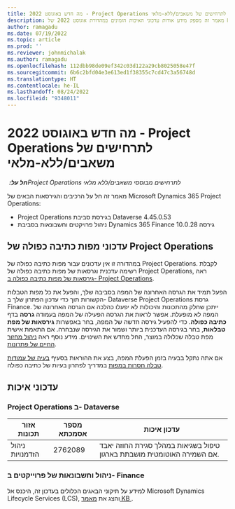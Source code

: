 ```yaml
---
title: מה חדש באוגוסט 2022 - Project Operations לתרחישים של משאבים/ללא-מלאי
description: מאמר זה מספק מידע אודות עדכוני האיכות הזמינים במהדורת אוגוסט 2022 של Microsoft Dynamics 365 Project Operations עבור תרחישים מבוססי-משאב/לא במלאי.
author: ramagadu
ms.date: 07/19/2022
ms.topic: article
ms.prod: ''
ms.reviewer: johnmichalak
ms.author: ramagadu
ms.openlocfilehash: 112dbb98de09ef342c03d122a29cb8025058e47f
ms.sourcegitcommit: 6b6c2bfd04e3e613ed1f38355c7cd47c3a56748d
ms.translationtype: HT
ms.contentlocale: he-IL
ms.lasthandoff: 08/24/2022
ms.locfileid: "9348011"
---
```

# <a name="whats-new-august-2022---project-operations-for-resourcenon-stocked-based-scenarios"></a>מה חדש באוגוסט 2022 - Project Operations לתרחישים של משאבים/ללא-מלאי

_**חל על:** ‏Project Operations לתרחישים מבוססי משאבים/ללא מלאי_

מאמר זה חל על הרכיבים והגירסאות הבאים של Microsoft Dynamics 365 Project Operations:

- Project Operations בגירסת סביבת Dataverse 4.45.0.53
- ניהול פרויקטים וחשבונאות בסביבת Dynamics 365 Finance גירסה 10.0.28

## <a name="project-operations-dual-write-maps-updates"></a>עדכוני מפות כתיבה כפולה של Project Operations

במהדורה זו אין עדכונים עבור מפות כתיבה כפולה של Project Operations. לקבלת רשימה עדכנית וגרסאות של מפות כתיבה כפולה של Project Operations, ראה [גירסאות של מפות כתיבה כפולה ב- Project Operations](../environment/resource-dual-write-maps.md).

הפעל תמיד את הגרסה האחרונה של המפה בסביבה שלך, והפעל את כל מפות הטבלות הקשורות תוך כדי עדכון הפתרון שלך ב- Dataverse Project Operations גרסת Finance. ייתכן שחלק מהתכונות והיכולות לא יפעלו כהלכה אם הגרסה האחרונה של המפה לא מופעלת. אפשר לראות את הגרסה הפעילה של המפה בעמודה **גרסה** בדף **כתיבה כפולה**. כדי להפעיל גירסה חדשה של המפה, בחר באפשרות **גירסאות של מפת טבלאות**, בחר בגירסה העדכנית ביותר ושמור את הגירסה שנבחרה. אם התאמת אישית מפת טבלה שכלולה במוצר, החל מחדש את השינויים. מידע נוסף ראה [ניהול מחזור החיים של פתרונות](/dynamics365/fin-ops-core/dev-itpro/data-entities/dual-write/app-lifecycle-management).

אם אתה נתקל בבעיה בזמן הפעלת המפה, בצע את ההוראות בסעיף [בעיה של עמודות טבלה חסרות במפות](/dynamics365/fin-ops-core/dev-itpro/data-entities/dual-write/dual-write-troubleshooting-finops-upgrades#missing-table-columns-issue-on-maps) במדריך לפתרון בעיות של כתיבה כפולה.

## <a name="quality-updates"></a>עדכוני איכות

### <a name="project-operations-on-dataverse"></a>Project Operations ב- Dataverse

| אזור תכונות | מספר אסמכתא | עדכון איכות |
| --- | --- | --- |
|   ניהול הזדמנויות | 2762089 | טיפול בשגיאות במהלך סגירת החוזה יאבד אם השמירה האוטומטית מושבתת בארגון.|

### <a name="project-management-and-accounting-in-finance"></a>ניהול וחשבונאות של פרוייקטים ב- Finance

למידע על תיקוני הבאגים הכלולים בעדכון זה, היכנס אל Microsoft Dynamics Lifecycle Services‏ (LCS), והצג את [מאמר KB ](https://fix.lcs.dynamics.com/Issue/Details?bugId=694438).
